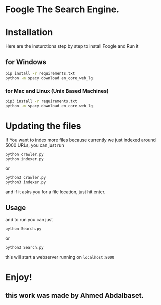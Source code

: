 # Foogle The Search Engine.

# Installation
Here are the insturctions step by step to install Foogle and Run it
## for Windows
```bash
pip install -r requirements.txt
python -m spacy download en_core_web_lg
```
### for Mac and Linux (Unix Based Machines)
```bash
pip3 install -r requirements.txt
python -m spacy download en_core_web_lg
```

# Updating the files

If You want to index more files because currently we just indexed around 5000 URLs, you can just run

```bash
python crawler.py
python indexer.py
```
or
```bash
python3 crawler.py
python3 indexer.py
```
and if it asks you for a file location, just hit enter.

## Usage
and to run you can just

```bash
python Search.py
```
or
```bash
python3 Search.py
```
this will start a webserver running on `localhost:8000`

# Enjoy!

## this work was made by Ahmed Abdalbaset.